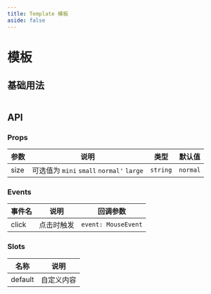 ```yaml
---
title: Template 模板
aside: false
---
```


# 模板

## 基础用法

```html

```

## API

### Props

| 参数 | 说明 | 类型 | 默认值 |
| --- | --- | --- | --- |
| size | 可选值为 `mini` `small` `normal'` `large` | `string` | `normal` |

### Events

| 事件名 | 说明 | 回调参数 |
| --- | --- | --- |
| click | 点击时触发 | `event: MouseEvent`|

### Slots

| 名称 | 说明 |
| --- | --- |
| default | 自定义内容 |
